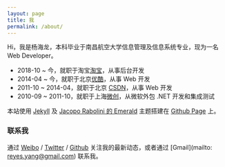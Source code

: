 ```yaml
---
layout: page
title: 我
permalink: /about/
---
```


Hi，我是杨海龙，本科毕业于南昌航空大学信息管理及信息系统专业，现为一名 Web Developer。

* 2018-10 ~ 今，就职于淘宝[淘宝][taobao]，从事后台开发
* 2014-04 ~ 今，就职于北京[优酷][youku]，从事 Web 开发
* 2011-10 ~ 2014-04，就职于北京 [CSDN][csdn]，从事 Web 开发
* 2010-09 ~ 2011-10，就职于上海[微创][wicresoft]，从微软外包 .NET 开发和集成测试

本站使用 [Jekyll][jekyll] 及 [Jacopo Rabolini 的 Emerald][theme] 主题搭建在 [Github Page][github_page] 上。

### 联系我

通过 [Weibo][weibo] /  [Twitter][Twitter] / [Github][github] 关注我的最新动态，或者通过 [Gmail](mailto: reyes.yang@gmail.com) 联系我。

[taobao]: http://taobao.com
[youku]: http://youku.com
[csdn]: http://csdn.com
[wicresoft]: http://wicresoft.com
[jekyll]: http://jekyllrb.com
[theme]: https://github.com/KingFelix/emerald
[github_page]: https://pages.github.com/
[weibo]: http://www.weibo.com/reyesyang
[github]: https://github.com/reyesyang
[twitter]: https://twitter.com/reyesyang
